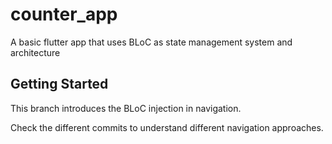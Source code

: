 # counter_app

A basic flutter app that uses BLoC as state management system and architecture

## Getting Started

This branch introduces the BLoC injection in navigation.

Check the different commits to understand different navigation approaches.


